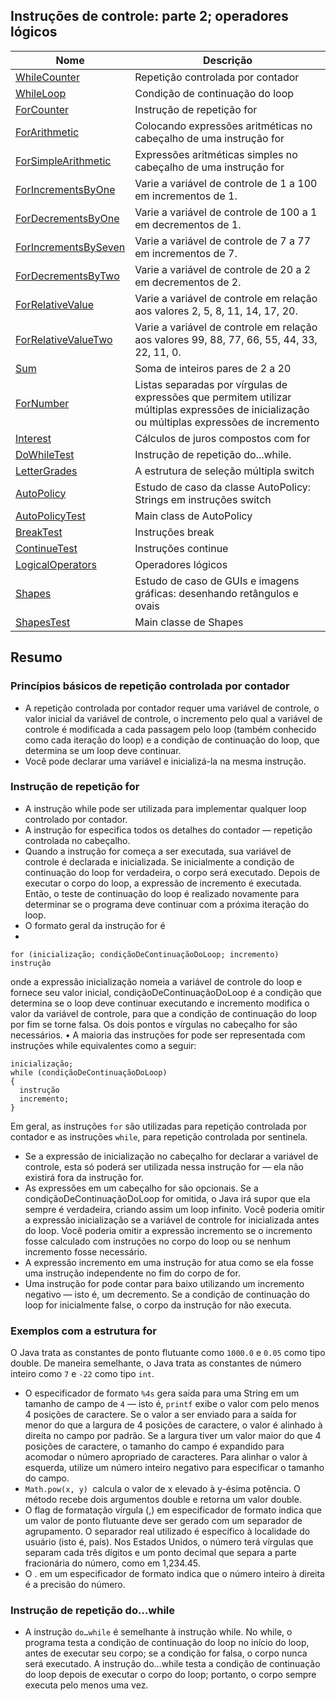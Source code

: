 ## Instruções de controle: parte 2; operadores lógicos

| Nome | Descrição |
| ------ | ------ |
|[WhileCounter](https://github.com/wmaidson/GrowthBook/blob/master/Java/Java-8/5-control-instructions-part-2-logical-operators/chapter-05/src/WhileCounter.java)| Repetição controlada por contador |
|[WhileLoop](https://github.com/wmaidson/GrowthBook/blob/master/Java/Java-8/5-control-instructions-part-2-logical-operators/chapter-05/src/WhileLoop.java)| Condição de continuação do loop |
|[ForCounter](https://github.com/wmaidson/GrowthBook/blob/master/Java/Java-8/5-control-instructions-part-2-logical-operators/chapter-05/src/ForCounter.java)| Instrução de repetição for |
|[ForArithmetic](https://github.com/wmaidson/GrowthBook/blob/master/Java/Java-8/5-control-instructions-part-2-logical-operators/chapter-05/src/ForArithmetic.java)| Colocando expressões aritméticas no cabeçalho de uma instrução for |
|[ForSimpleArithmetic](https://github.com/wmaidson/GrowthBook/blob/master/Java/Java-8/5-control-instructions-part-2-logical-operators/chapter-05/src/ForSimpleArithmetic.java)| Expressões aritméticas simples no cabeçalho de uma instrução for |
|[ForIncrementsByOne](https://github.com/wmaidson/GrowthBook/blob/master/Java/Java-8/5-control-instructions-part-2-logical-operators/chapter-05/src/ForIncrementsByOne.java)| Varie a variável de controle de 1 a 100 em incrementos de 1. |
|[ForDecrementsByOne](https://github.com/wmaidson/GrowthBook/blob/master/Java/Java-8/5-control-instructions-part-2-logical-operators/chapter-05/src/ForDecrementsByOne.java)| Varie a variável de controle de 100 a 1 em decrementos de 1. |
|[ForIncrementsBySeven](https://github.com/wmaidson/GrowthBook/blob/master/Java/Java-8/5-control-instructions-part-2-logical-operators/chapter-05/src/ForIncrementsBySeven.java)| Varie a variável de controle de 7 a 77 em incrementos de 7. |
|[ForDecrementsByTwo](https://github.com/wmaidson/GrowthBook/blob/master/Java/Java-8/5-control-instructions-part-2-logical-operators/chapter-05/src/ForDecrementsByTwo.java)| Varie a variável de controle de 20 a 2 em decrementos de 2. |
|[ForRelativeValue](https://github.com/wmaidson/GrowthBook/blob/master/Java/Java-8/5-control-instructions-part-2-logical-operators/chapter-05/src/ForRelativeValue.java)| Varie a variável de controle em relação aos valores 2, 5, 8, 11, 14, 17, 20. |
|[ForRelativeValueTwo](https://github.com/wmaidson/GrowthBook/blob/master/Java/Java-8/5-control-instructions-part-2-logical-operators/chapter-05/src/ForRelativeValueTwo.java)| Varie a variável de controle em relação aos valores 99, 88, 77, 66, 55, 44, 33, 22, 11, 0. |
|[Sum](https://github.com/wmaidson/GrowthBook/blob/master/Java/Java-8/5-control-instructions-part-2-logical-operators/chapter-05/src/Sum.java)| Soma de inteiros pares de 2 a 20 |
|[ForNumber](https://github.com/wmaidson/GrowthBook/blob/master/Java/Java-8/5-control-instructions-part-2-logical-operators/chapter-05/src/ForNumber.java)| Listas separadas por vírgulas de expressões que permitem utilizar múltiplas expressões de inicialização ou múltiplas expressões de incremento |
|[Interest](https://github.com/wmaidson/GrowthBook/blob/master/Java/Java-8/5-control-instructions-part-2-logical-operators/chapter-05/src/Interest.java)| Cálculos de juros compostos com for |
|[DoWhileTest](https://github.com/wmaidson/GrowthBook/blob/master/Java/Java-8/5-control-instructions-part-2-logical-operators/chapter-05/src/DoWhileTest.java)| Instrução de repetição do...while. |
|[LetterGrades](https://github.com/wmaidson/GrowthBook/blob/master/Java/Java-8/5-control-instructions-part-2-logical-operators/chapter-05/src/LetterGrades.java)| A estrutura de seleção múltipla switch |
|[AutoPolicy](https://github.com/wmaidson/GrowthBook/blob/master/Java/Java-8/5-control-instructions-part-2-logical-operators/chapter-05/src/AutoPolicy.java)| Estudo de caso da classe AutoPolicy: Strings em instruções switch |
|[AutoPolicyTest](https://github.com/wmaidson/GrowthBook/blob/master/Java/Java-8/5-control-instructions-part-2-logical-operators/chapter-05/src/AutoPolicyTest.java)| Main class de AutoPolicy  |
|[BreakTest](https://github.com/wmaidson/GrowthBook/blob/master/Java/Java-8/5-control-instructions-part-2-logical-operators/chapter-05/src/BreakTest.java)| Instruções break |
|[ContinueTest](https://github.com/wmaidson/GrowthBook/blob/master/Java/Java-8/5-control-instructions-part-2-logical-operators/chapter-05/src/ContinueTest.java)| Instruções continue |
|[LogicalOperators](https://github.com/wmaidson/GrowthBook/blob/master/Java/Java-8/5-control-instructions-part-2-logical-operators/chapter-05/src/LogicalOperators.java)| Operadores lógicos |
|[Shapes](https://github.com/wmaidson/GrowthBook/blob/master/Java/Java-8/5-control-instructions-part-2-logical-operators/chapter-05/src/Shapes.java)| Estudo de caso de GUIs e imagens gráficas: desenhando retângulos e ovais |
|[ShapesTest](https://github.com/wmaidson/GrowthBook/blob/master/Java/Java-8/5-control-instructions-part-2-logical-operators/chapter-05/src/ShapesTest.java)| Main classe de Shapes |

## Resumo


### Princípios básicos de repetição controlada por contador
- A repetição controlada por contador requer uma variável de controle, o valor inicial da variável de controle, o incremento pelo qual a variável
de controle é modificada a cada passagem pelo loop (também conhecido como cada iteração do loop) e a condição de continuação do loop, que
determina se um loop deve continuar.
- Você pode declarar uma variável e inicializá-la na mesma instrução.

### Instrução de repetição for

- A instrução while pode ser utilizada para implementar qualquer loop controlado por contador.
- A instrução for especifica todos os detalhes do contador — repetição controlada no cabeçalho.
- Quando a instrução for começa a ser executada, sua variável de controle é declarada e inicializada. Se inicialmente a condição de continuação
do loop for verdadeira, o corpo será executado. Depois de executar o corpo do loop, a expressão de incremento é executada. Então, o teste de
continuação do loop é realizado novamente para determinar se o programa deve continuar com a próxima iteração do loop.
- O formato geral da instrução for é
- 
```
for (inicialização; condiçãoDeContinuaçãoDoLoop; incremento)
instrução
```

onde a expressão inicialização nomeia a variável de controle do loop e fornece seu valor inicial, condiçãoDeContinuaçãoDoLoop é a condição
que determina se o loop deve continuar executando e incremento modifica o valor da variável de controle, para que a condição de continuação
do loop por fim se torne falsa. Os dois pontos e vírgulas no cabeçalho for são necessários.
• A maioria das instruções for pode ser representada com instruções while equivalentes como a seguir:

```
inicialização;
while (condiçãoDeContinuaçãoDoLoop)
{
  instrução
  incremento;
}
```

Em geral, as instruções `for` são utilizadas para repetição controlada por contador e as instruções `while`, para repetição controlada por sentinela.
- Se a expressão de inicialização no cabeçalho for declarar a variável de controle, esta só poderá ser utilizada nessa instrução for — ela não
existirá fora da instrução for.
- As expressões em um cabeçalho for são opcionais. Se a condiçãoDeContinuaçãoDoLoop for omitida, o Java irá supor que ela sempre é verdadeira,
criando assim um loop infinito. Você poderia omitir a expressão inicialização se a variável de controle for inicializada antes do loop.
Você poderia omitir a expressão incremento se o incremento fosse calculado com instruções no corpo do loop ou se nenhum incremento fosse
necessário.
- A expressão incremento em uma instrução for atua como se ela fosse uma instrução independente no fim do corpo de for.
- Uma instrução for pode contar para baixo utilizando um incremento negativo — isto é, um decremento. Se a condição de continuação do loop
for inicialmente false, o corpo da instrução for não executa.

### Exemplos com a estrutura for

O Java trata as constantes de ponto flutuante como `1000.0` e `0.05` como tipo double. De maneira semelhante, o Java trata as constantes de
número inteiro como `7` e `-22` como tipo `int`.
- O especificador de formato `%4s` gera saída para uma String em um tamanho de campo de `4` — isto é, `printf` exibe o valor com pelo menos
4 posições de caractere. Se o valor a ser enviado para a saída for menor do que a largura de 4 posições de caractere, o valor é alinhado à direita
no campo por padrão. Se a largura tiver um valor maior do que 4 posições de caractere, o tamanho do campo é expandido para acomodar o
número apropriado de caracteres. Para alinhar o valor à esquerda, utilize um número inteiro negativo para especificar o tamanho do campo.
- `Math.pow(x, y) `calcula o valor de x elevado à y-ésima potência. O método recebe dois argumentos double e retorna um valor double.
- O flag de formatação vírgula (,) em especificador de formato indica que um valor de ponto flutuante deve ser gerado com um separador de
agrupamento. O separador real utilizado é específico à localidade do usuário (isto é, país). Nos Estados Unidos, o número terá vírgulas que
separam cada três dígitos e um ponto decimal que separa a parte fracionária do número, como em 1,234.45.
- O . em um especificador de formato indica que o número inteiro à direita é a precisão do número.

### Instrução de repetição do…while

- A instrução `do…while` é semelhante à instrução while. No while, o programa testa a condição de continuação do loop no início do loop,
antes de executar seu corpo; se a condição for falsa, o corpo nunca será executado. A instrução do…while testa a condição de continuação do
loop depois de executar o corpo do loop; portanto, o corpo sempre executa pelo menos uma vez.
